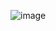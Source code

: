 ![image](https://github.com/YESshowMeCode/CollectionOfUnityShader/blob/master/Assets/ShaderList/DissolveEffect/Dissolve.gif)
